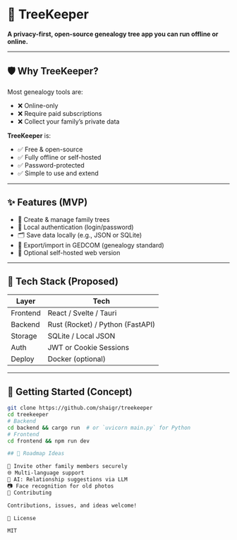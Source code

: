 # 🌳 TreeKeeper

**A privacy-first, open-source genealogy tree app you can run offline or online.**

---

## 🛡️ Why TreeKeeper?

Most genealogy tools are:
- ❌ Online-only
- ❌ Require paid subscriptions
- ❌ Collect your family’s private data

**TreeKeeper** is:
- ✅ Free & open-source
- ✅ Fully offline or self-hosted
- ✅ Password-protected
- ✅ Simple to use and extend

---

## ✨ Features (MVP)

- 🧬 Create & manage family trees
- 🔐 Local authentication (login/password)
- 🗂️ Save data locally (e.g., JSON or SQLite)
- 📁 Export/import in GEDCOM (genealogy standard)
- 📡 Optional self-hosted web version

---

## 🔧 Tech Stack (Proposed)

| Layer      | Tech                          |
|------------|-------------------------------|
| Frontend   | React / Svelte / Tauri        |
| Backend    | Rust (Rocket) / Python (FastAPI) |
| Storage    | SQLite / Local JSON           |
| Auth       | JWT or Cookie Sessions        |
| Deploy     | Docker (optional)             |

---

## 🚀 Getting Started (Concept)

```bash
git clone https://github.com/shaigr/treekeeper
cd treekeeper
# Backend
cd backend && cargo run  # or `uvicorn main.py` for Python
# Frontend
cd frontend && npm run dev

## 🎯 Roadmap Ideas

🧩 Invite other family members securely
🌐 Multi-language support
🧠 AI: Relationship suggestions via LLM
📷 Face recognition for old photos
🙌 Contributing

Contributions, issues, and ideas welcome!

📄 License

MIT
